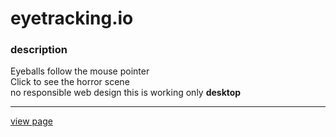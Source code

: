 # eyetracking.io
### description
Eyeballs follow the mouse pointer <br>
Click to see the horror scene <br>
no responsible web design 
this is working only **desktop**
___
[view page](https://jsweetpotato.github.io/horrorface.io/)<br>



